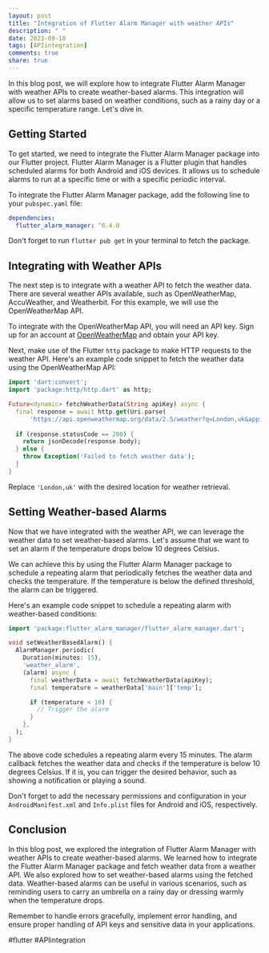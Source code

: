 ```yaml
---
layout: post
title: "Integration of Flutter Alarm Manager with weather APIs"
description: " "
date: 2023-09-18
tags: [APIintegration]
comments: true
share: true
---
```


In this blog post, we will explore how to integrate Flutter Alarm Manager with weather APIs to create weather-based alarms. This integration will allow us to set alarms based on weather conditions, such as a rainy day or a specific temperature range. Let's dive in.

## Getting Started

To get started, we need to integrate the Flutter Alarm Manager package into our Flutter project. Flutter Alarm Manager is a Flutter plugin that handles scheduled alarms for both Android and iOS devices. It allows us to schedule alarms to run at a specific time or with a specific periodic interval.

To integrate the Flutter Alarm Manager package, add the following line to your `pubspec.yaml` file:

```yaml
dependencies:
  flutter_alarm_manager: ^0.4.0
```

Don't forget to run `flutter pub get` in your terminal to fetch the package.

## Integrating with Weather APIs

The next step is to integrate with a weather API to fetch the weather data. There are several weather APIs available, such as OpenWeatherMap, AccuWeather, and Weatherbit. For this example, we will use the OpenWeatherMap API.

To integrate with the OpenWeatherMap API, you will need an API key. Sign up for an account at [OpenWeatherMap](https://openweathermap.org/) and obtain your API key.

Next, make use of the Flutter `http` package to make HTTP requests to the weather API. Here's an example code snippet to fetch the weather data using the OpenWeatherMap API:

```dart
import 'dart:convert';
import 'package:http/http.dart' as http;

Future<dynamic> fetchWeatherData(String apiKey) async {
  final response = await http.get(Uri.parse(
      'https://api.openweathermap.org/data/2.5/weather?q=London,uk&appid=$apiKey'));
  
  if (response.statusCode == 200) {
    return jsonDecode(response.body);
  } else {
    throw Exception('Failed to fetch weather data');
  }
}
```

Replace `'London,uk'` with the desired location for weather retrieval.

## Setting Weather-based Alarms

Now that we have integrated with the weather API, we can leverage the weather data to set weather-based alarms. Let's assume that we want to set an alarm if the temperature drops below 10 degrees Celsius.

We can achieve this by using the Flutter Alarm Manager package to schedule a repeating alarm that periodically fetches the weather data and checks the temperature. If the temperature is below the defined threshold, the alarm can be triggered.

Here's an example code snippet to schedule a repeating alarm with weather-based conditions:

```dart
import 'package:flutter_alarm_manager/flutter_alarm_manager.dart';

void setWeatherBasedAlarm() {
  AlarmManager.periodic(
    Duration(minutes: 15),
    'weather_alarm',
    (alarm) async {
      final weatherData = await fetchWeatherData(apiKey);
      final temperature = weatherData['main']['temp'];

      if (temperature < 10) {
        // Trigger the alarm
      }
    },
  );
}
```

The above code schedules a repeating alarm every 15 minutes. The alarm callback fetches the weather data and checks if the temperature is below 10 degrees Celsius. If it is, you can trigger the desired behavior, such as showing a notification or playing a sound.

Don't forget to add the necessary permissions and configuration in your `AndroidManifest.xml` and `Info.plist` files for Android and iOS, respectively.

## Conclusion

In this blog post, we explored the integration of Flutter Alarm Manager with weather APIs to create weather-based alarms. We learned how to integrate the Flutter Alarm Manager package and fetch weather data from a weather API. We also explored how to set weather-based alarms using the fetched data. Weather-based alarms can be useful in various scenarios, such as reminding users to carry an umbrella on a rainy day or dressing warmly when the temperature drops.

Remember to handle errors gracefully, implement error handling, and ensure proper handling of API keys and sensitive data in your applications.

#flutter #APIintegration